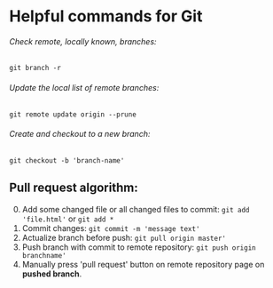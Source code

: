 # Helpful commands for Git

###### Check remote, locally known, branches: 
`git branch -r`

###### Update the local list of remote branches:
`git remote update origin --prune`

###### Create and checkout to a new branch:
`git checkout -b 'branch-name'`

## Pull request algorithm:
0) Add some changed file or all changed files to commit:
`git add 'file.html'` or `git add *`
1) Commit changes:
`git commit -m 'message text'`
2) Actualize branch before push:
`git pull origin master'`
3) Push branch with commit to remote repository:
`git push origin branchname'`
4) Manually press 'pull request' button on remote repository page on **pushed branch**.
